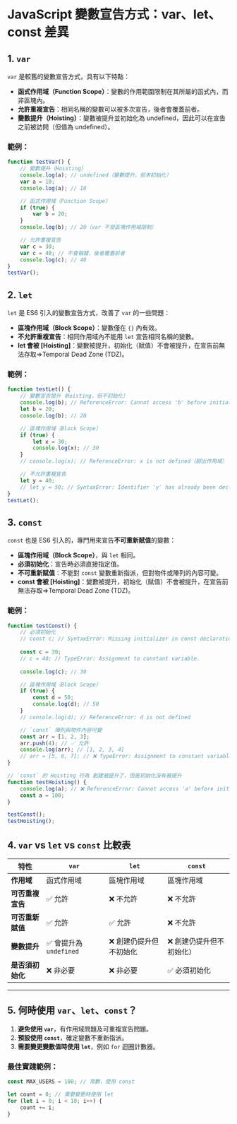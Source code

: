 # JavaScript 變數宣告方式：var、let、const 差異

## 1. `var`
`var` 是較舊的變數宣告方式，具有以下特點：
- **函式作用域（Function Scope）**：變數的作用範圍限制在其所屬的函式內，而非區塊內。
- **允許重複宣告**：相同名稱的變數可以被多次宣告，後者會覆蓋前者。
- **變數提升（Hoisting）**：變數被提升並初始化為 undefined，因此可以在宣告之前被訪問（但值為 undefined）。

### 範例：
```js
function testVar() {
    // 變數提升（Hoisting）
    console.log(a); // undefined（變數提升，但未初始化）
    var a = 10;
    console.log(a); // 10

    // 函式作用域（Function Scope）
    if (true) {
        var b = 20;
    }
    console.log(b); // 20（var 不受區塊作用域限制）

    // 允許重複宣告
    var c = 30;
    var c = 40; // 不會報錯，後者覆蓋前者
    console.log(c); // 40
}
testVar();
```

## 2. `let`
`let` 是 ES6 引入的變數宣告方式，改善了 `var` 的一些問題：
- **區塊作用域（Block Scope）**：變數僅在 `{}` 內有效。
- **不允許重複宣告**：相同作用域內不能用 `let` 宣告相同名稱的變數。
- **let 會被 [Hoisting]**：變數被提升，初始化（賦值）不會被提升，在宣告前無法存取=>Temporal Dead Zone (TDZ)。
### 範例：
```js
function testLet() {
    // 變數宣告提升（Hoisting，但不初始化）
    console.log(b); // ReferenceError: Cannot access 'b' before initialization
    let b = 20;
    console.log(b); // 20

    // 區塊作用域（Block Scope）
    if (true) {
        let x = 30;
        console.log(x); // 30
    }
    // console.log(x); // ReferenceError: x is not defined（超出作用域）

    // 不允許重複宣告
    let y = 40;
    // let y = 50; // SyntaxError: Identifier 'y' has already been declared
}
testLet();
```

## 3. `const`
`const` 也是 ES6 引入的，專門用來宣告**不可重新賦值**的變數：

- **區塊作用域（Block Scope）**，與 `let` 相同。
- **必須初始化**：宣告時必須直接指定值。
- **不可重新賦值**：不能對 `const` 變數重新指派，但對物件或陣列的內容可變。
- **const 會被 [Hoisting]**：變數被提升，初始化（賦值）不會被提升，在宣告前無法存取=>Temporal Dead Zone (TDZ)。

### 範例：

```js
function testConst() {
    // 必須初始化
    // const c; // SyntaxError: Missing initializer in const declaration
    
    const c = 30;
    // c = 40; // TypeError: Assignment to constant variable.
    
    console.log(c); // 30

    // 區塊作用域（Block Scope）
    if (true) {
        const d = 50;
        console.log(d); // 50
    }
    // console.log(d); // ReferenceError: d is not defined

    // `const` 陣列與物件內容可變
    const arr = [1, 2, 3];
    arr.push(4); // ✅ 允許
    console.log(arr); // [1, 2, 3, 4]
    // arr = [5, 6, 7]; // ❌ TypeError: Assignment to constant variable.
}

// `const` 的 Hoisting 行為 創建被提升了，但是初始化沒有被提升
function testHoisting() {
    console.log(a); // ❌ ReferenceError: Cannot access 'a' before initialization
    const a = 100;
}

testConst();
testHoisting();
```


## 4. `var` vs `let` vs `const` 比較表

| 特性           | `var`          | `let`        | `const`       |
|---------------|---------------|-------------|-------------|
| **作用域**      | 函式作用域     | 區塊作用域   | 區塊作用域   |
| **可否重複宣告** | ✅ 允許        | ❌ 不允許     | ❌ 不允許     |
| **可否重新賦值** | ✅ 允許        | ✅ 允許       | ❌ 不允許     |
| **變數提升**    | ✅ 會提升為 `undefined` | ❌ 創建仍提升但不初始化 | ❌ 創建仍提升但不初始化） |
| **是否須初始化** | ❌ 非必要      | ❌ 非必要     | ✅ 必須初始化 |

---

## 5. 何時使用 `var`、`let`、`const`？
1. **避免使用 `var`**，有作用域問題及可重複宣告問題。
2. **預設使用 `const`**，確定變數不重新指派。
3. **需要變更變數值時使用 `let`**，例如 `for` 迴圈計數器。

### 最佳實踐範例：
```js
const MAX_USERS = 100; // 常數，使用 const

let count = 0; // 需要變更時使用 let
for (let i = 0; i < 10; i++) {
    count += i;
}
```